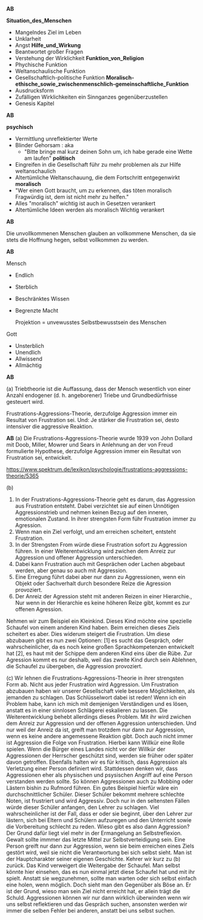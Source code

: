 
**AB**

__Situation_des_Menschen__
- Mangelndes Ziel im Leben
- Unklarheit
- Angst
__Hilfe_und_Wirkung__
- Beantwortet großer Fragen
- Verstehung der Wirklichkeit
__Funktion_von_Religion__	
- Phychische Funktion
- Weltanschaulische Funktion
- Gesellschaftlich-politische Funktion
__Moralisch-ethische_sowie_zwischenmenschlich-gemeinschaftliche_Funktion__
- Ausdrucksform
- Zufälligen Wirklichkeiten ein Sinnganzes gegenüberzustellen
- Genesis Kapitel

**AB**

__psychisch__
- Vermittlung unreflektierter Werte
- Blinder Gehorsam : aka 
	- "Bitte bringe mal kurz deinen Sohn um, ich habe gerade eine Wette am laufen"
__politisch__
- Eingreifen in die Gesellschaft führ zu mehr problemen als zur Hilfe
weltanschaulich
- Altertümliche Weltanschauung, die dem Fortschritt entgegenwirkt
__moralisch__
- "Wer einen Gott braucht, um zu erkennen, das töten moralisch Fragwürdig ist, dem ist nicht mehr zu helfen."
- Alles "moralisch" wichtig ist auch in Gesetzen verankert
- Altertümliche Ideen werden als moralisch Wichtig verankert

**AB**

Die unvollkommenen Menschen glauben an vollkommene Menschen, da sie stets die Hoffnung hegen, selbst vollkommen zu werden.

**AB**

Mensch
- Endlich
- Sterblich
- Beschränktes Wissen
- Begrenzte Macht

	Projektion = unvewusstes Selbstbewusstsein des Menschen

Gott
- Unsterblich
- Unendlich
- Allwissend
- Allmächtig


**AB**

(a)
Triebtheorie ist die Auffassung, dass der Mensch wesentlich von einer Anzahl endogener (d. h. angeborener) Triebe und Grundbedürfnisse gesteuert wird.

Frustrations-Aggressions-Theorie, derzufolge Aggression immer ein Resultat von Frustration sei. Und: Je stärker die Frustration sei, desto intensiver die aggressive Reaktion.

**AB**
(a)
Die Frustrations-Aggressions-Theorie wurde 1939 von John Dollard mit Doob, Miller, Mowrer und Sears in Anlehnung an der von Freud formulierte Hypothese, derzufolge Aggression immer ein Resultat von Frustration sei, entwickelt. 

https://www.spektrum.de/lexikon/psychologie/frustrations-aggressions-theorie/5365

(b)
1. In der Frustrations-Aggressions-Theorie geht es darum, das Aggression aus Frustration entsteht. Dabei verzichtet sie auf einen Unnötigen Aggressionstrieb und nehmen keinen Bezug auf den inneren, emotionalen Zustand. In ihrer strengsten Form führ Frustration immer zu Agression. 
1. Wenn man ein Ziel verfolgt, und am erreichen scheitert, entsteht Frustration.
1. In der Strengsten From würde diese Frustration sofort zu Aggression führen. In einer Weiterentwicklung wird zwichen dem Anreiz zur Aggression und offener Aggression unterschieden.
1. Dabei kann Frustration auch mit Gesprächen oder Lachen abgebaut werden, aber genau so auch mit Aggression.
1. Eine Erregung führt dabei aber nur dann zu Aggressionen, wenn ein Objekt oder Sachverhalt durch besondere Reize die Agression provoziert.
1. Der Anreiz der Agression steht mit anderen Reizen in einer Hierarchie., Nur wenn in der Hierarchie es keine höheren Reize gibt, kommt es zur offenen Agression.

Nehmen wir zum Beispiel ein Kleinkind. Dieses Kind möchte eine spezielle Schaufel von einem anderen Kind haben. Beim erreichen dieses Ziels scheitert es aber. Dies widerum steigert die Frustration. Um diese abzubauen gibt es nun zwei Optionen: [1] es sucht das Gespräch, oder wahrscheinlicher, da es noch keine großen Sprachkompetenzen entwickelt hat [2], es haut mit der Schippe dem anderen Kind eins über die Rübe. Zur Agression kommt es nur deshalb, weil das zweite Kind durch sein Ablehnen, die Schaufel zu übergeben, die Aggression provoziert.

(c)
Wir lehnen die Frustrations-Aggressions-Theorie in ihrer strengsten Form ab.
Nicht aus jeder Frustration wird Aggression. Um Frustration abzubauen haben wir unserer Gesellschaft viele bessere Möglichkeiten, als jemanden zu schlagen. Das Schlüsselwort dabei ist reden! Wenn ich ein Problem habe, kann ich mich mit demjenigen Verständigen und es lösen, anstatt es in einer sinnlosen Schlägerei eskalieren zu lassen. 
Die Weiterentwicklung behebt allerdings dieses Problem. Mit ihr wird zwichen dem Anreiz zur Aggression und der offenen Aggression unterschieden. Und nur weil der Anreiz da ist, greift man trotzdem nur dann zur Aggression, wenn es keine andere angemessene Reaktion gibt.
Doch auch nicht immer ist Aggression die Folge von Frustration. Hierbei kann Willkür eine Rolle spielen. Wenn die Bürger eines Landes nicht vor der Willkür der Aggressionen der Herrscher geschützt sind, werden sie früher oder später davon getroffen. 
Ebenfalls halten wir es für kritisch, dass Aggression als Verletzung einer Person definiert wird. Stattdessen denken wir, dass Aggressionen eher als physischen und psysischen Angriff auf eine Person verstanden werden sollte. So können Aggressionen auch zu Mobbing oder Lästern bishin zu Rufmord führen. Ein gutes Beispiel hierfür wäre ein durchschnittlicher Schüler. Dieser Schüler bekommt mehrere schlechte Noten, ist frustriert und wird Aggressiv. Doch nur in den seltensten Fällen würde dieser Schüler anfangen, den Lehrer zu schlagen. Viel wahrscheinlicher ist der Fall, dass er oder sie beginnt, über den Lehrer zur lästern, sich bei Eltern und Schülern aufzuregen und den Unterricht sowie die Vorbereitung schlecht zu reden.
Wieso gibt es also dann Aggression? Der Grund dafür liegt viel mehr in der Ermangelung an Selbstreflexion. Gewalt sollte immmer das letzte Mittel zur Selbstverteidigung sein. Eine Person greift nur dann zur Aggression, wenn sie beim erreichen eines Ziels gestört wird, weil sie nicht die Verantwortung bei sich selbst sieht. Man ist der Hauptcharakter seiner eigenen Geschichte. Kehrer wir kurz zu (b) zurück. Das Kind verweigert die Weitergabe der Schaufel. Man selbst könnte hier einsehen, das es nun einmal jetzt diese Schaufel hat und mit ihr spielt. Anstatt sie wegzunehmen, sollte man warten oder sich selbst einfach eine holen, wenn möglich. Doch sieht man den Gegenüber als Böse an. Er ist der Grund, wieso man sein Ziel nicht erreicht hat, er allein trägt die Schuld.
Aggressionen können wir nur dann wirklich überwinden wenn wir uns selbst reflektieren und das Gespräch suchen, ansonsten werden wir immer die selben Fehler bei anderen, anstatt bei uns selbst suchen.
